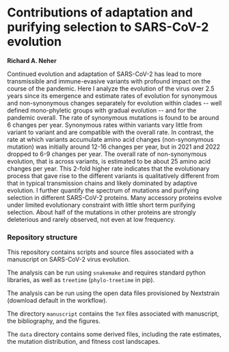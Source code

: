 # Contributions of adaptation and purifying selection to SARS-CoV-2 evolution

__Richard A. Neher__


Continued evolution and adaptation of SARS-CoV-2 has lead to more transmissible and immune-evasive variants with profound impact on the course of the pandemic.
Here I analyze the evolution of the virus over 2.5 years since its emergence and estimate rates of evolution for synonymous and non-synonymous changes separately for evolution within clades -- well defined mono-phyletic groups with gradual evolution -- and for the pandemic overall.
The rate of synonymous mutations is found to be around 6 changes per year.
Synonymous rates within variants vary little from variant to variant and are compatible with the overall rate.
In contrast, the rate at which variants accumulate amino acid changes (non-synonymous mutation) was initially around 12-16 changes per year, but in 2021 and 2022 dropped to 6-9 changes per year.
The overall rate of non-synonymous evolution, that is across variants, is estimated to be about 25 amino acid changes per year.
This 2-fold higher rate indicates that the evolutionary process that gave rise to the different variants is qualitatively different from that in typical transmission chains and likely dominated by adaptive evolution.
I further quantify the spectrum of mutations and purifying selection in different SARS-CoV-2 proteins.
Many accessory proteins evolve under limited evolutionary constraint with little short term purifying selection.
About half of the mutations in other proteins are strongly deleterious and rarely observed, not even at low frequency.


### Repository structure

This repository contains scripts and source files associated with a manuscript on SARS-CoV-2 virus evolution.

The analysis can be run using `snakemake` and requires standard python libraries, as well as `treetime` (`phylo-treetime` in pip).

The analysis can be run using the open data files provisioned by Nextstrain (download default in the workflow).

The directory `manuscript` contains the `TeX` files associated with manuscript, the bibliography, and the figures.

The `data` directory contains some derived files, including the rate estimates, the mutation distribution, and fitness cost landscapes.

